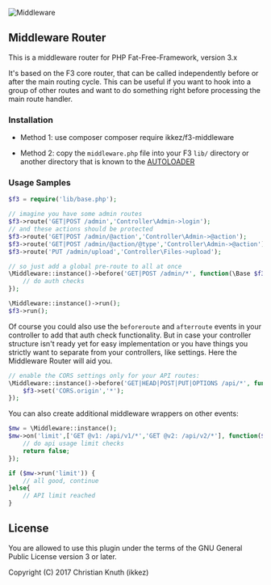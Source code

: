 
![Middleware](https://ikkez.de/linked/f3-middleware.png)

## Middleware Router

This is a middleware router for PHP Fat-Free-Framework, version 3.x

It's based on the F3 core router, that can be called independently before or after the main routing cycle.
This can be useful if you want to hook into a group of other routes and want to do something right before processing the main route handler.


### Installation


- Method 1: use composer composer require ikkez/f3-middleware

- Method 2: copy the `middleware.php` file into your F3 `lib/` directory or another directory that is known to the [AUTOLOADER](https://fatfreeframework.com/quick-reference#AUTOLOAD)

### Usage Samples

```php
$f3 = require('lib/base.php');

// imagine you have some admin routes
$f3->route('GET|POST /admin','Controller\Admin->login');
// and these actions should be protected
$f3->route('GET|POST /admin/@action','Controller\Admin->@action');
$f3->route('GET|POST /admin/@action/@type','Controller\Admin->@action');
$f3->route('PUT /admin/upload','Controller\Files->upload');

// so just add a global pre-route to all at once
\Middleware::instance()->before('GET|POST /admin/*', function(\Base $f3, $params, $alias) {
	// do auth checks
});

\Middleware::instance()->run();
$f3->run();
```

Of course you could also use the `beforeroute` and `afterroute` events in your controller to add that auth check functionality. But in case your controller structure isn't ready yet for easy implementation or you have things you strictly want to separate from your controllers, like settings. Here the Middleware Router will aid you.

```php
// enable the CORS settings only for your API routes:
\Middleware::instance()->before('GET|HEAD|POST|PUT|OPTIONS /api/*', function(\Base $f3) {
	$f3->set('CORS.origin','*');
});
```

You can also create additional middleware wrappers on other events:

```php
$mw = \Middleware::instance();
$mw->on('limit',['GET @v1: /api/v1/*','GET @v2: /api/v2/*'], function($f3,$args,$alias) {
	// do api usage limit checks
	return false;
});

if ($mw->run('limit')) {
	// all good, continue
}else{
	// API limit reached
}
```

## License

You are allowed to use this plugin under the terms of the GNU General Public License version 3 or later.

Copyright (C) 2017 Christian Knuth (ikkez)
